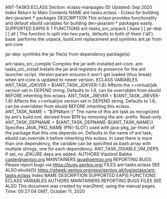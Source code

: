 ANT-TASKS.ECLASS
Section: eclass-manpages (5)
Updated: Sep 2020
Index Return to Main Contents
NAME
ant-tasks.eclass - Eclass for building dev-java/ant-* packages
DESCRIPTION
This eclass provides functionality and default ebuild variables for building dev-java/ant-* packages easily.
SUPPORTED EAPIS
6 7
FUNCTIONS
ant-tasks_src_unpack [ base ] [ jar-dep ] [ all ]
The function Is split into two parts, defaults to both of them ('all').
base: performs the unpack, build.xml replacement and symlinks ant.jar from ant-core

jar-dep: symlinks the jar file(s) from dependency package(s)

ant-tasks_src_compile
Compiles the jar with installed ant-core.
ant-tasks_src_install
Installs the jar and registers its presence for the ant launcher script. Version param ensures it won't get loaded (thus break) when ant-core is updated to newer version.
ECLASS VARIABLES
ANT_TASK_JDKVER = ${ANT_TASK_JDKVER-1.8}
Affects the >=virtual/jdk version set in DEPEND string. Defaults to 1.8, can be overridden from ebuild BEFORE inheriting this eclass.
ANT_TASK_JREVER = ${ANT_TASK_JREVER-1.8}
Affects the >=virtual/jre version set in DEPEND string. Defaults to 1.8, can be overridden from ebuild BEFORE inheriting this eclass.
ANT_TASK_NAME = "${PN#ant-}"
The name of this ant task as recognized by ant's build.xml, derived from $PN by removing the ant- prefix. Read-only.
ANT_TASK_DEPNAME = ${ANT_TASK_DEPNAME-${ANT_TASK_NAME}}
Specifies JAVA_PKG_NAME (PN{-SLOT} used with java-pkg_jar-from) of the package that this one depends on. Defaults to the name of ant task, ebuild can override it before inheriting this eclass. In case there is more than one dependency, the variable can be specified as bash array with multiple strings, one for each dependency.
ANT_TASK_DISABLE_VM_DEPS
If set, no JDK/JRE deps are added.
AUTHORS
Vlastimil Babka <caster@gentoo.org>
MAINTAINERS
java@gentoo.org
REPORTING BUGS
Please report bugs via https://bugs.gentoo.org/
FILES
ant-tasks.eclass
SEE ALSO
ebuild(5)
https://gitweb.gentoo.org/repo/gentoo.git/log/eclass/ant-tasks.eclass
Index
NAME
DESCRIPTION
SUPPORTED EAPIS
FUNCTIONS
ECLASS VARIABLES
AUTHORS
MAINTAINERS
REPORTING BUGS
FILES
SEE ALSO
This document was created by man2html, using the manual pages.
Time: 00:27:04 GMT, October 11, 2020
